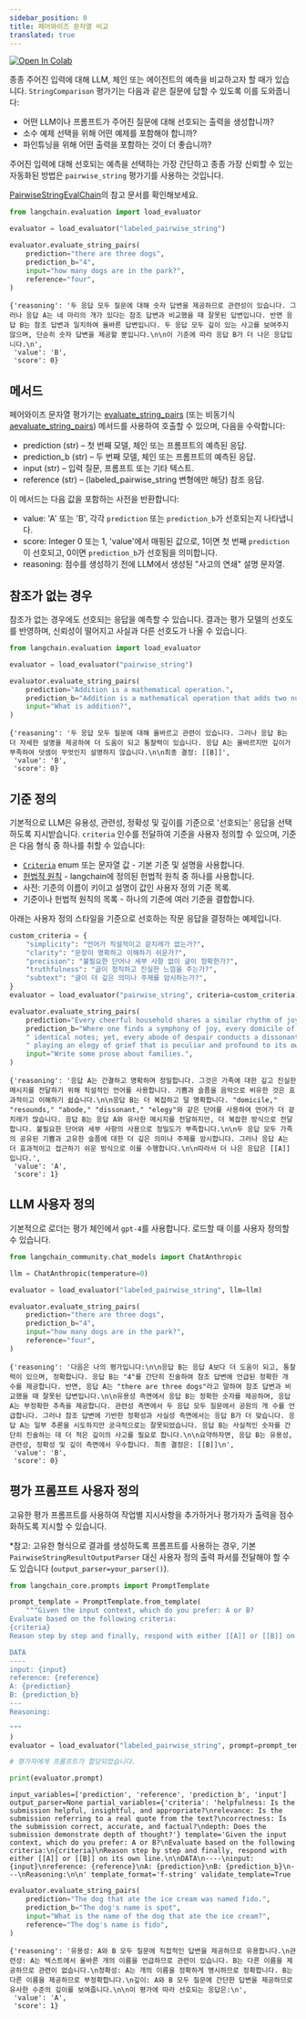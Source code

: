 ```yaml
---
sidebar_position: 0
title: 페어와이즈 문자열 비교
translated: true
---
```


[![Open In Colab](https://colab.research.google.com/assets/colab-badge.svg)](https://colab.research.google.com/github/langchain-ai/langchain/blob/master/docs/docs/guides/evaluation/comparison/pairwise_string.ipynb)

종종 주어진 입력에 대해 LLM, 체인 또는 에이전트의 예측을 비교하고자 할 때가 있습니다. `StringComparison` 평가기는 다음과 같은 질문에 답할 수 있도록 이를 도와줍니다:

- 어떤 LLM이나 프롬프트가 주어진 질문에 대해 선호되는 출력을 생성합니까?
- 소수 예제 선택을 위해 어떤 예제를 포함해야 합니까?
- 파인튜닝을 위해 어떤 출력을 포함하는 것이 더 좋습니까?

주어진 입력에 대해 선호되는 예측을 선택하는 가장 간단하고 종종 가장 신뢰할 수 있는 자동화된 방법은 `pairwise_string` 평가기를 사용하는 것입니다.

[PairwiseStringEvalChain](https://api.python.langchain.com/en/latest/evaluation/langchain.evaluation.comparison.eval_chain.PairwiseStringEvalChain.html#langchain.evaluation.comparison.eval_chain.PairwiseStringEvalChain)의 참고 문서를 확인해보세요.

```python
from langchain.evaluation import load_evaluator

evaluator = load_evaluator("labeled_pairwise_string")
```

```python
evaluator.evaluate_string_pairs(
    prediction="there are three dogs",
    prediction_b="4",
    input="how many dogs are in the park?",
    reference="four",
)
```

```output
{'reasoning': '두 응답 모두 질문에 대해 숫자 답변을 제공하므로 관련성이 있습니다. 그러나 응답 A는 네 마리의 개가 있다는 참조 답변과 비교했을 때 잘못된 답변입니다. 반면 응답 B는 참조 답변과 일치하여 올바른 답변입니다. 두 응답 모두 깊이 있는 사고를 보여주지 않으며, 단순히 숫자 답변을 제공할 뿐입니다.\n\n이 기준에 따라 응답 B가 더 나은 응답입니다.\n',
 'value': 'B',
 'score': 0}
```

## 메서드

페어와이즈 문자열 평가기는 [evaluate_string_pairs](https://api.python.langchain.com/en/latest/evaluation/langchain.evaluation.comparison.eval_chain.PairwiseStringEvalChain.html#langchain.evaluation.comparison.eval_chain.PairwiseStringEvalChain.evaluate_string_pairs) (또는 비동기식 [aevaluate_string_pairs](https://api.python.langchain.com/en/latest/evaluation/langchain.evaluation.comparison.eval_chain.PairwiseStringEvalChain.html#langchain.evaluation.comparison.eval_chain.PairwiseStringEvalChain.aevaluate_string_pairs)) 메서드를 사용하여 호출할 수 있으며, 다음을 수락합니다:

- prediction (str) – 첫 번째 모델, 체인 또는 프롬프트의 예측된 응답.
- prediction_b (str) – 두 번째 모델, 체인 또는 프롬프트의 예측된 응답.
- input (str) – 입력 질문, 프롬프트 또는 기타 텍스트.
- reference (str) – (labeled_pairwise_string 변형에만 해당) 참조 응답.

이 메서드는 다음 값을 포함하는 사전을 반환합니다:

- value: 'A' 또는 'B', 각각 `prediction` 또는 `prediction_b`가 선호되는지 나타냅니다.
- score: Integer 0 또는 1, 'value'에서 매핑된 값으로, 1이면 첫 번째 `prediction`이 선호되고, 0이면 `prediction_b`가 선호됨을 의미합니다.
- reasoning: 점수를 생성하기 전에 LLM에서 생성된 "사고의 연쇄" 설명 문자열.

## 참조가 없는 경우

참조가 없는 경우에도 선호되는 응답을 예측할 수 있습니다.
결과는 평가 모델의 선호도를 반영하며, 신뢰성이 떨어지고 사실과 다른 선호도가 나올 수 있습니다.

```python
from langchain.evaluation import load_evaluator

evaluator = load_evaluator("pairwise_string")
```

```python
evaluator.evaluate_string_pairs(
    prediction="Addition is a mathematical operation.",
    prediction_b="Addition is a mathematical operation that adds two numbers to create a third number, the 'sum'.",
    input="What is addition?",
)
```

```output
{'reasoning': '두 응답 모두 질문에 대해 올바르고 관련이 있습니다. 그러나 응답 B는 더 자세한 설명을 제공하여 더 도움이 되고 통찰력이 있습니다. 응답 A는 올바르지만 깊이가 부족하여 덧셈이 무엇인지 설명하지 않습니다.\n\n최종 결정: [[B]]',
 'value': 'B',
 'score': 0}
```

## 기준 정의

기본적으로 LLM은 유용성, 관련성, 정확성 및 깊이를 기준으로 '선호되는' 응답을 선택하도록 지시받습니다. `criteria` 인수를 전달하여 기준을 사용자 정의할 수 있으며, 기준은 다음 형식 중 하나를 취할 수 있습니다:

- [`Criteria`](https://api.python.langchain.com/en/latest/evaluation/langchain.evaluation.criteria.eval_chain.Criteria.html#langchain.evaluation.criteria.eval_chain.Criteria) enum 또는 문자열 값 - 기본 기준 및 설명을 사용합니다.
- [헌법적 원칙](https://api.python.langchain.com/en/latest/chains/langchain.chains.constitutional_ai.models.ConstitutionalPrinciple.html#langchain.chains.constitutional_ai.models.ConstitutionalPrinciple) - langchain에 정의된 헌법적 원칙 중 하나를 사용합니다.
- 사전: 기준의 이름이 키이고 설명이 값인 사용자 정의 기준 목록.
- 기준이나 헌법적 원칙의 목록 - 하나의 기준에 여러 기준을 결합합니다.

아래는 사용자 정의 스타일을 기준으로 선호하는 작문 응답을 결정하는 예제입니다.

```python
custom_criteria = {
    "simplicity": "언어가 직설적이고 겉치레가 없는가?",
    "clarity": "문장이 명확하고 이해하기 쉬운가?",
    "precision": "불필요한 단어나 세부 사항 없이 글이 정확한가?",
    "truthfulness": "글이 정직하고 진실한 느낌을 주는가?",
    "subtext": "글이 더 깊은 의미나 주제를 암시하는가?",
}
evaluator = load_evaluator("pairwise_string", criteria=custom_criteria)
```

```python
evaluator.evaluate_string_pairs(
    prediction="Every cheerful household shares a similar rhythm of joy; but sorrow, in each household, plays a unique, haunting melody.",
    prediction_b="Where one finds a symphony of joy, every domicile of happiness resounds in harmonious,"
    " identical notes; yet, every abode of despair conducts a dissonant orchestra, each"
    " playing an elegy of grief that is peculiar and profound to its own existence.",
    input="Write some prose about families.",
)
```

```output
{'reasoning': '응답 A는 간결하고 명확하며 정밀합니다. 그것은 가족에 대한 깊고 진실한 메시지를 전달하기 위해 직설적인 언어를 사용합니다. 기쁨과 슬픔을 음악으로 비유한 것은 효과적이고 이해하기 쉽습니다.\n\n응답 B는 더 복잡하고 덜 명확합니다. "domicile," "resounds," "abode," "dissonant," "elegy"와 같은 단어를 사용하여 언어가 더 겉치레가 많습니다. 응답 B는 응답 A와 유사한 메시지를 전달하지만, 더 복잡한 방식으로 전달합니다. 불필요한 단어와 세부 사항의 사용으로 정밀도가 부족합니다.\n\n두 응답 모두 가족의 공유된 기쁨과 고유한 슬픔에 대한 더 깊은 의미나 주제를 암시합니다. 그러나 응답 A는 더 효과적이고 접근하기 쉬운 방식으로 이를 수행합니다.\n\n따라서 더 나은 응답은 [[A]]입니다.',
 'value': 'A',
 'score': 1}
```

## LLM 사용자 정의

기본적으로 로더는 평가 체인에서 `gpt-4`를 사용합니다. 로드할 때 이를 사용자 정의할 수 있습니다.

```python
from langchain_community.chat_models import ChatAnthropic

llm = ChatAnthropic(temperature=0)

evaluator = load_evaluator("labeled_pairwise_string", llm=llm)
```

```python
evaluator.evaluate_string_pairs(
    prediction="there are three dogs",
    prediction_b="4",
    input="how many dogs are in the park?",
    reference="four",
)
```

```output
{'reasoning': '다음은 나의 평가입니다:\n\n응답 B는 응답 A보다 더 도움이 되고, 통찰력이 있으며, 정확합니다. 응답 B는 "4"를 간단히 진술하여 참조 답변에 언급된 정확한 개 수를 제공합니다. 반면, 응답 A는 "there are three dogs"라고 말하여 참조 답변과 비교했을 때 잘못된 답변입니다.\n\n유용성 측면에서 응답 B는 정확한 숫자를 제공하며, 응답 A는 부정확한 추측을 제공합니다. 관련성 측면에서 두 응답 모두 질문에서 공원의 개 수를 언급합니다. 그러나 참조 답변에 기반한 정확성과 사실성 측면에서는 응답 B가 더 맞습니다. 응답 A는 일부 추론을 시도하지만 궁극적으로는 잘못되었습니다. 응답 B는 사실적인 숫자를 간단히 진술하는 데 더 적은 깊이의 사고를 필요로 합니다.\n\n요약하자면, 응답 B는 유용성, 관련성, 정확성 및 깊이 측면에서 우수합니다. 최종 결정은: [[B]]\n',
 'value': 'B',
 'score': 0}
```

## 평가 프롬프트 사용자 정의

고유한 평가 프롬프트를 사용하여 작업별 지시사항을 추가하거나 평가자가 출력을 점수화하도록 지시할 수 있습니다.

\*참고: 고유한 형식으로 결과를 생성하도록 프롬프트를 사용하는 경우, 기본 `PairwiseStringResultOutputParser` 대신 사용자 정의 출력 파서를 전달해야 할 수도 있습니다 (`output_parser=your_parser()`).

```python
from langchain_core.prompts import PromptTemplate

prompt_template = PromptTemplate.from_template(
    """Given the input context, which do you prefer: A or B?
Evaluate based on the following criteria:
{criteria}
Reason step by step and finally, respond with either [[A]] or [[B]] on its own line.

DATA
----
input: {input}
reference: {reference}
A: {prediction}
B: {prediction_b}
---
Reasoning:

"""
)
evaluator = load_evaluator("labeled_pairwise_string", prompt=prompt_template)
```

```python
# 평가자에게 프롬프트가 할당되었습니다.

print(evaluator.prompt)
```

```output
input_variables=['prediction', 'reference', 'prediction_b', 'input'] output_parser=None partial_variables={'criteria': 'helpfulness: Is the submission helpful, insightful, and appropriate?\nrelevance: Is the submission referring to a real quote from the text?\ncorrectness: Is the submission correct, accurate, and factual?\ndepth: Does the submission demonstrate depth of thought?'} template='Given the input context, which do you prefer: A or B?\nEvaluate based on the following criteria:\n{criteria}\nReason step by step and finally, respond with either [[A]] or [[B]] on its own line.\n\nDATA\n----\ninput: {input}\nreference: {reference}\nA: {prediction}\nB: {prediction_b}\n---\nReasoning:\n\n' template_format='f-string' validate_template=True
```

```python
evaluator.evaluate_string_pairs(
    prediction="The dog that ate the ice cream was named fido.",
    prediction_b="The dog's name is spot",
    input="What is the name of the dog that ate the ice cream?",
    reference="The dog's name is fido",
)
```

```output
{'reasoning': '유용성: A와 B 모두 질문에 직접적인 답변을 제공하므로 유용합니다.\n관련성: A는 텍스트에서 올바른 개의 이름을 언급하므로 관련이 있습니다. B는 다른 이름을 제공하므로 관련이 없습니다.\n정확성: A는 개의 이름을 정확하게 명시하므로 정확합니다. B는 다른 이름을 제공하므로 부정확합니다.\n깊이: A와 B 모두 질문에 간단한 답변을 제공하므로 유사한 수준의 깊이를 보여줍니다.\n\n이 평가에 따라 선호되는 응답은:\n',
 'value': 'A',
 'score': 1}
```